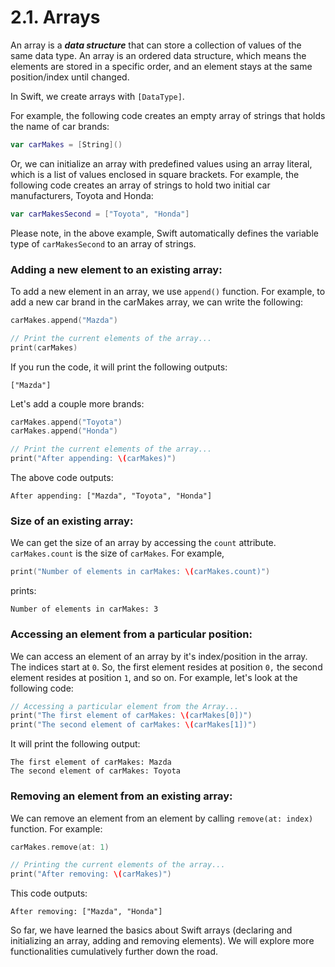 # 2.1. Arrays

An array is a _**data structure**_ that can store a collection of values of the same data type. An array is an ordered data structure, which means the elements are stored in a specific order, and an element stays at the same position/index until changed.

In Swift, we create arrays with `[DataType]`.

For example, the following code creates an empty array of strings that holds the name of car brands:

```swift
var carMakes = [String]()
```

Or, we can initialize an array with predefined values using an array literal, which is a list of values enclosed in square brackets. For example, the following code creates an array of strings to hold two initial car manufacturers, Toyota and Honda:

```swift
var carMakesSecond = ["Toyota", "Honda"]
```

Please note, in the above example, Swift automatically defines the variable type of `carMakesSecond` to an array of strings.

### **Adding a new element to an existing array:**

To add a new element in an array, we use `append()` function. For example, to add a new car brand in the carMakes array, we can write the following:

```swift
carMakes.append("Mazda")

// Print the current elements of the array...
print(carMakes)
```

If you run the code, it will print the following outputs:

```
["Mazda"]
```

Let's add a couple more brands:

```swift
carMakes.append("Toyota")
carMakes.append("Honda")

// Print the current elements of the array...
print("After appending: \(carMakes)")
```

The above code outputs:

```
After appending: ["Mazda", "Toyota", "Honda"]
```

### **Size of an existing array:**

We can get the size of an array by accessing the `count` attribute. `carMakes.count` is the size of `carMakes`. For example,

```swift
print("Number of elements in carMakes: \(carMakes.count)")
```

prints:

```
Number of elements in carMakes: 3
```

### **Accessing an element from a particular position:**

We can access an element of an array by it's index/position in the array. The indices start at `0`. So, the first element resides at position `0,` the second element resides at position `1`, and so on. For example, let's look at the following code:

```swift
// Accessing a particular element from the Array...
print("The first element of carMakes: \(carMakes[0])")
print("The second element of carMakes: \(carMakes[1])")
```

It will print the following output:

```
The first element of carMakes: Mazda
The second element of carMakes: Toyota
```

### **Removing an element from an existing array:**

We can remove an element from an element by calling `remove(at: index)` function. For example:

```swift
carMakes.remove(at: 1)

// Printing the current elements of the array...
print("After removing: \(carMakes)")
```

This code outputs:

```
After removing: ["Mazda", "Honda"]
```

So far, we have learned the basics about Swift arrays (declaring and initializing an array, adding and removing elements). We will explore more functionalities cumulatively further down the road.
